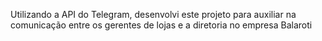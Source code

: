 Utilizando a API do Telegram, desenvolvi este projeto para auxiliar na comunicação entre os gerentes de lojas e a diretoria no empresa Balaroti